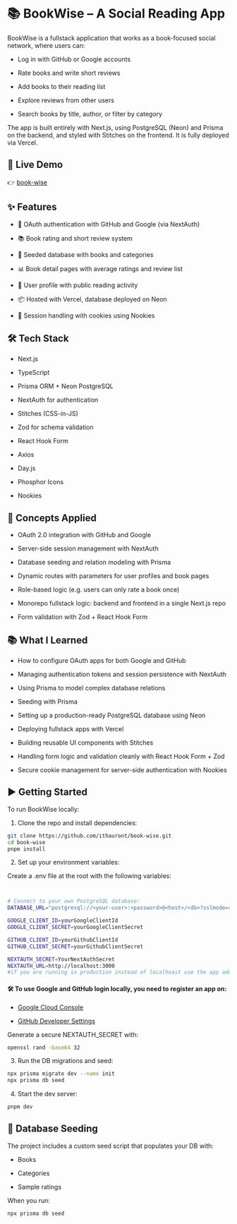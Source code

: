# 📚 BookWise – A Social Reading App

BookWise is a fullstack application that works as a book-focused social network, where users can:

  *  Log in with GitHub or Google accounts

  *  Rate books and write short reviews

  *  Add books to their reading list

  *  Explore reviews from other users

  * Search books by title, author, or filter by category

The app is built entirely with Next.js, using PostgreSQL (Neon) and Prisma on the backend, and styled with Stitches on the frontend. It is fully deployed via Vercel.

## 🔗 Live Demo

👉 [book-wise](https://book-wise-tan.vercel.app)

## ✨ Features

 *   🛂 OAuth authentication with GitHub and Google (via NextAuth)

 *   📚 Book rating and short review system

 *   💾 Seeded database with books and categories

 *   📊 Book detail pages with average ratings and review list

 *   👤 User profile with public reading activity

 *   📦 Hosted with Vercel, database deployed on Neon
   
 *   🍪 Session handling with cookies using Nookies  

## 🛠️ Tech Stack

   * Next.js

   * TypeScript

   * Prisma ORM + Neon PostgreSQL

   * NextAuth for authentication

   * Stitches (CSS-in-JS)

   * Zod for schema validation

   * React Hook Form

   * Axios

   * Day.js

   * Phosphor Icons

   * Nookies


## 🧠 Concepts Applied

   * OAuth 2.0 integration with GitHub and Google

   * Server-side session management with NextAuth

   * Database seeding and relation modeling with Prisma

   * Dynamic routes with parameters for user profiles and book pages

   * Role-based logic (e.g. users can only rate a book once)

   * Monorepo fullstack logic: backend and frontend in a single Next.js repo

   * Form validation with Zod + React Hook Form


 ## 📚 What I Learned

   * How to configure OAuth apps for both Google and GitHub

   * Managing authentication tokens and session persistence with NextAuth

   * Using Prisma to model complex database relations

   * Seeding with Prisma

   * Setting up a production-ready PostgreSQL database using Neon

   * Deploying fullstack apps with Vercel

   * Building reusable UI components with Stitches

   * Handling form logic and validation cleanly with React Hook Form + Zod

   * Secure cookie management for server-side authentication with Nookies

## ▶️ Getting Started

To run BookWise locally:
1. Clone the repo and install dependencies:
```bash
git clone https://github.com/ithauront/book-wise.git
cd book-wise
pnpm install
```
2. Set up your environment variables:

Create a .env file at the root with the following variables:
```bash


# Connect to your own PostgreSQL database:
DATABASE_URL="postgresql://<your-user>:<password>@<host>/<db>?sslmode=require"

GOOGLE_CLIENT_ID=yourGoogleClientId
GOOGLE_CLIENT_SECRET=yourGoogleClientSecret

GITHUB_CLIENT_ID=yourGithubClientId
GITHUB_CLIENT_SECRET=yourGithubClientSecret

NEXTAUTH_SECRET=YourNextAuthSecret
NEXTAUTH_URL=http://localhost:3000
#if you are running in production instead of localhoast use the app address
```

#### 🛠 To use Google and GitHub login locally, you need to register an app on:

   * [Google Cloud Console](https://console.cloud.google.com/)

   * [GitHub Developer Settings](https://github.com/settings/developers)

Generate a secure NEXTAUTH_SECRET with:
```bash
openssl rand -base64 32
```

3. Run the DB migrations and seed:
```bash
npx prisma migrate dev --name init
npx prisma db seed
```

4. Start the dev server:
```bash
pnpm dev
```
## 🌱 Database Seeding

The project includes a custom seed script that populates your DB with:

  *  Books

  * Categories

  *  Sample ratings

When you run:
```bash
npx prisma db seed
```
